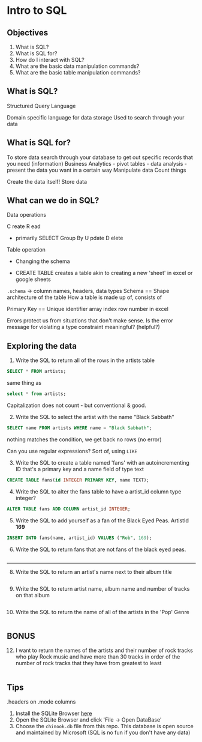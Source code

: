 # Intro to SQL

## Objectives

1. What is SQL?
2. What is SQL for?
3. How do I interact with SQL?
4. What are the basic data manipulation commands?
5. What are the basic table manipulation commands?

## What is SQL?

Structured Query Language

Domain specific language for data storage
Used to search through your data

## What is SQL for?

To store data
search through your database to get out specific records that you need (information)
Business Analytics - pivot tables - data analysis - present the data you want in a certain way
Manipulate data
Count things

Create the data itself!
Store data

## What can we do in SQL?

Data operations

C reate
R ead

* primarily SELECT
  Group By
  U pdate
  D elete

Table operation

* Changing the schema

- CREATE TABLE
  creates a table
  akin to creating a new 'sheet' in excel or google sheets

`.schema` -> column names, headers, data types
Schema == Shape
architecture of the table
How a table is made up of, consists of

Primary Key == Unique identifier
array index
row number in excel

Errors protect us from situations that don't make sense.
Is the error message for violating a type constraint meaningful? (helpful?)

## Exploring the data

1. Write the SQL to return all of the rows in the artists table

```SQL
SELECT * FROM artists;
```

same thing as

```SQL
select * from artists;
```

Capitalization does not count - but conventional & good.

2. Write the SQL to select the artist with the name "Black Sabbath"

```SQL
SELECT name FROM artists WHERE name = "Black Sabbath";
```

nothing matches the condition, we get back no rows (no error)

Can you use regular expressions?
Sort of, using `LIKE`

3. Write the SQL to create a table named 'fans' with an autoincrementing ID that's a primary key and a name field of type text

```SQL
CREATE TABLE fans(id INTEGER PRIMARY KEY, name TEXT);
```

4. Write the SQL to alter the fans table to have a artist_id column type integer?

```SQL
ALTER TABLE fans ADD COLUMN artist_id INTEGER;
```

5. Write the SQL to add yourself as a fan of the Black Eyed Peas. ArtistId **169**

```SQL
INSERT INTO fans(name, artist_id) VALUES ("Rob", 169);
```

6. Write the SQL to return fans that are not fans of the black eyed peas.

```SQL

```

---

8. Write the SQL to return an artist's name next to their album title

```SQL

```

9. Write the SQL to return artist name, album name and number of tracks on that album

```SQL

```

10. Write the SQL to return the name of all of the artists in the 'Pop' Genre

```SQL

```

## BONUS

12. I want to return the names of the artists and their number of rock tracks
    who play Rock music
    and have more than 30 tracks
    in order of the number of rock tracks that they have
    from greatest to least

```SQL

```

## Tips

.headers on
.mode columns

1. Install the SQLite Browser [here](http://sqlitebrowser.org/)
2. Open the SQLite Browser and click 'File -> Open DataBase'
3. Choose the `chinook.db` file from this repo. This database is open source and maintained by Microsoft (SQL is no fun if you don't have any data)
